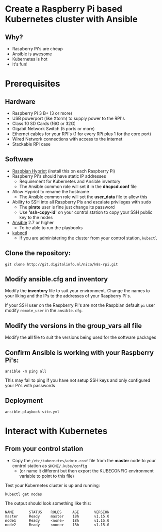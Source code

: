 # Create a Raspberry Pi based Kubernetes cluster with Ansible

## Why?

* Raspberry Pi's are cheap
* Ansible is awesome
* Kubernetes is hot
* It's fun!

# Prerequisites

## Hardware

* Raspberry Pi 3 B+ (3 or more)
* USB powerport (like Xtorm) to supply power to the RPI's
* Class 10 SD Cards (16G or 32G)
* Gigabit Network Switch (5 ports or more)
* Ethernet cables for your RPI's (1 for every RPi plus 1 for the core port)
* Wired Network connections with access to the internet
* Stackable RPi case

## Software

* [Raspbian Hypriot](https://blog.hypriot.com/downloads/) (install this on each Raspberry Pi)
* Raspberry Pi's should have static IP addresses
  * Requirement for Kubernetes and Ansible inventory
  * The Ansible common role will set it in the **dhcpcd.conf** file
* Allow Hypriot to rename the hostname
  * The Ansible common role will set the **user_data** file to allow this
* Ability to SSH into all Raspberry Pis and escalate privileges with sudo
  * The **pirate** user is fine just change its password
  * Use __'ssh-copy-id'__ on your control station to copy your SSH public key to the nodes
* [Ansible](http://docs.ansible.com/ansible/latest/intro_installation.html) 2.7 or higher
  * To be able to run the playbooks
* [kubectl](https://kubernetes.io/docs/tasks/tools/install-kubectl/) 
  * If you are administering the cluster from your control station, `kubectl` 

## Clone the repository:

```
git clone http://git.digitalinfo.nl/nico/k8s-rpi.git
```

## Modify ansible.cfg and inventory

Modify the **inventory** file to suit your environment. Change the names to your liking and the IPs to the addresses of your Raspberry Pi's.

If your SSH user on the Raspberry Pi's are not the Raspbian default `pi` user modify `remote_user` in the `ansible.cfg`.

## Modify the versions in the group_vars all file

Modify the **all** file to suit the versions being used for the software packages

## Confirm Ansible is working with your Raspberry Pi's:

```
ansible -m ping all
```
This may fail to ping if you have not setup SSH keys and only configured your Pi's with passwords
## Deployment

```
ansible-playbook site.yml
```

# Interact with Kubernetes

## From your control station

* Copy the `/etc/kubernetes/admin.conf` file from the __master__ node to your control station as `$HOME/.kube/config`
    * (or name it different but then export the KUBECONFIG environment variable to point to this file)

Test your Kubernetes cluster is up and running:

```
kubectl get nodes
```

The output should look something like this:

```
NAME       STATUS    ROLES     AGE       VERSION
master     Ready     master    18h       v1.15.0
node1      Ready     <none>    18h       v1.15.0
node2      Ready     <none>    18h       v1.15.0
```


